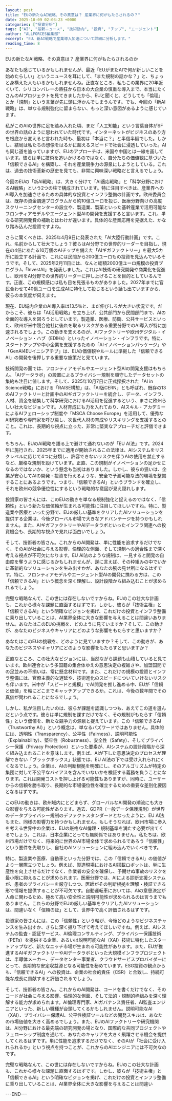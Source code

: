 ```yaml
---
layout: post
title: "EUの新たなAI戦略、その真意は？ 産業界に何がもたらされるの？"
date: 2025-10-09 02:03:23 +0000
categories: ["投資分析"]
tags: ["AI", "最新ニュース", "技術動向", "投資", "チップ", "エージェント"]
author: "ALLFORCES編集部"
excerpt: "EU、新AI戦略で産業導入加速について詳細に分析します。"
reading_time: 8
---
```


EUの新たなAI戦略、その真意は？ 産業界に何がもたらされるのか

あなたも感じているかもしれませんが、最近「EUがまたAIで何か新しいことを始めたらしい」というニュースを耳にして、「また規制の話かな？」と、ちょっと身構えた人もいるかもしれませんね。正直なところ、私もこの業界に20年近くいて、シリコンバレーの熱狂から日本の大企業の慎重な導入まで、本当にたくさんのAIプロジェクトを見てきましたから、EUと聞くと、どうしても「倫理」とか「規制」という言葉が先に頭に浮かんでしまうんです。でも、今回の「新AI戦略」は、単なる規制強化に留まらない、もっと深い意図があるように感じています。

私がこのAIの世界に足を踏み入れた頃、まだ「人工知能」という言葉自体がSFの世界の話のように思われていた時代です。インターネットがビジネスのあり方を根底から変えると言われた時も、最初は「本当に？」と半信半疑でした。しかし、結局は私たちの想像をはるかに超えるスピードで社会に浸透していった。AIも同じ道を辿っていますが、EUのアプローチは、米国や中国とは一線を画しています。彼らは単に技術を追いかけるのではなく、自分たちの価値観に基づいた「信頼できるAI」を構築し、それを産業競争力の源泉にしようとしている。これは、過去の技術革新の歴史を見ても、非常に興味深い戦略だと言えるでしょう。

今回のEUの「新AI戦略」は、大きく分けて「AI適応戦略」と「科学分野におけるAI戦略」という2つの柱で構成されています。特に注目すべきは、産業界へのAI導入を加速させるための具体的な投資とインフラ整備の計画です。欧州委員会は、既存の資金調達プログラムから約10億ユーロを投じ、医療分野向けの高度スクリーニングセンターの設立や、製造業、製薬といった基幹産業で活用可能なフロンティアモデルやエージェント型AIの開発を支援すると言います。これ、単なる研究開発費の補助とはわけが違います。具体的な産業応用を見据えた、かなり踏み込んだ投資ですよね。

さらに驚くべきは、2025年4月9日に発表された「AI大陸行動計画」です。これ、名前からして壮大でしょう？彼らはAI分野での世界的リーダーを目指し、現在の4倍にあたる10万個のAIチップを備えた「AIギガファクトリー」を最大5カ所に設立する計画で、これには民間から200億ユーロもの投資を見込んでいるそうです。そして、2025年2月11日には、なんと総額2000億ユーロ規模の投資プログラム「InvestAI」を発表しました。これはAI技術の研究開発や商業化を促進し、欧州をAI分野での世界的リーダーに押し上げることを目的としているんです。正直、この規模感には私も目を見張るものがありました。2027年までに官民合わせて40億ユーロを生成AIに特化して投じるという話も出ていますから、彼らの本気度が伺えます。

現在、EU域内企業のAI導入率は13.5％と、まだ伸びしろが大きい状況です。だからこそ、彼らは「AI活用戦略」を立ち上げ、公共部門から民間部門まで、AIの全面的な導入を図ろうとしています。製造業、医療、防衛、公共サービスといった、欧州が米中競合他社に後れを取るリスクがある重要分野でのAI導入が特に加速されるでしょう。この動きを支えるのが、AIファクトリーや欧州デジタル・イノベーション・ハブ（EDIHs）といったイノベーション・インフラです。特に、スタートアップや中小企業を支援するための「AIイノベーションパッケージ」や「GenAI4EUイニシアチブ」は、EUの価値観やルールに準拠した「信頼できるAI」の開発を後押しする重要な施策だと見ています。

技術開発の面では、フロンティアモデルやエージェント型AIの開発支援はもちろん、「AIデータラボ」の設置によるプライバシー規制を順守したデータセットの集約も注目に値します。そして、2025年10月7日に正式採択された「AI in Science戦略」における「RAISE構想」は、「AI版CERN」とも呼ばれ、既存の13のAIファクトリーと計画中のAIギガファクトリーを統合し、データ、インフラ、人材、資金を結集して科学研究におけるAI活用を促進するという、まさに欧州らしい壮大なビジョンです。人材育成にも力を入れており、AIスキル・アカデミーによるAIフェローシップ制度や「MSCA Choose Europe」を活用して、優秀なAI研究者や専門家を呼び戻し、次世代人材の育成やリスキリングを支援するとのこと。これは、長期的な視点に立った、非常に堅実なアプローチだと評価できます。

もちろん、EUのAI戦略を語る上で避けて通れないのが「EU AI法」です。2024年に施行され、2025年までに適用が開始されるこの法律は、AIシステムをリスクレベルに応じて4つに分類し、許容できないリスクを伴うAIの使用を禁止するなど、厳格な規制を設けています。正直、この規制がイノベーションの足かせになるのではないか、という懸念も当初はありました。しかし、彼らの狙いは、企業が安心してAIの開発・投資を行えるような、安全で予測可能な法的環境を整備することにあるようです。つまり、「信頼できるAI」というブランドを確立し、それを欧州の競争優位性にするという戦略的な意図が見え隠れします。

投資家の皆さんには、このEUの動きを単なる規制強化と捉えるのではなく、「信頼性」という新たな価値軸が生まれる可能性に注目してほしいですね。特に、製造業や医療といった分野で、EUの厳しい基準をクリアしたAIソリューションを提供する企業は、今後グローバル市場で大きなアドバンテージを持つかもしれません。また、AIギガファクトリーやAIデータラボといったインフラ関連への投資機会も、長期的な視点で見れば面白いでしょう。

そして、技術者の皆さん。これからのAI開発は、単に性能を追求するだけでなく、そのAIが社会に与える影響、倫理的な側面、そして規制への適合性まで深く考える視点が不可欠になります。EU AI法のような規制は、一見すると開発の自由度を奪うように感じるかもしれませんが、逆に言えば、その枠組みの中でいかに革新的なソリューションを生み出すかが、あなたの腕の見せ所になるはずです。特に、フロンティアモデルやエージェント型AIの開発に携わる方は、この「信頼できるAI」という概念を深く理解し、設計段階から組み込むことが求められるでしょう。

完璧な戦略なんて、この世には存在しないですからね。EUのこの壮大な計画も、これから様々な課題に直面するはずです。しかし、彼らが「技術主権」と「信頼できるAI」という明確なビジョンを掲げ、これだけの投資とインフラ整備に乗り出していることは、AI業界全体に大きな影響を与えることは間違いありません。あなたはこのEUの挑戦を、どのように見ていますか？そして、この動きが、あなたのビジネスやキャリアにどのような影響をもたらすと思いますか？

あなたはこのEUの挑戦を、どのように見ていますか？そして、この動きが、あなたのビジネスやキャリアにどのような影響をもたらすと思いますか？

正直なところ、この壮大なビジョンには、当然ながら課題も山積していると見ています。欧州連合という多国籍の集合体ゆえの意思決定の複雑さや、加盟国間での足並みの不揃いは、常に懸念材料です。また、これだけの規模の投資とインフラ整備には、官僚主義的な遅延や、技術進化のスピードについていけないリスクも伴います。米中が「スピードと規模」でAI開発を推し進める中、EUが「信頼と価値」を軸にどこまでキャッチアップできるか。これは、今後の数年間でその真価が問われることになるでしょう。

しかし、私が注目したいのは、彼らが課題を認識しつつも、あえてこの道を選んだという点です。彼らは単に規制を課すだけでなく、その規制がもたらす「信頼性」という価値を、新たな競争力の源泉と捉えています。この「信頼できるAI（Trustworthy AI）」という概念は、単なるバズワードではありません。具体的には、透明性（Transparency）、公平性（Fairness）、説明可能性（Explainability）、堅牢性（Robustness）、安全性（Safety）、そしてプライバシー保護（Privacy Protection）といった要素が、AIシステムの設計段階から深く組み込まれることを意味します。例えば、AIが下した意思決定のプロセスが理解できない「ブラックボックス」状態では、EU AI法の下では受け入れられにくくなるでしょう。企業は、AIの判断根拠を明確にし、そのアルゴリズムが特定の集団に対して不公平なバイアスを含んでいないかを検証する義務を負うことになります。これは開発コストを押し上げる可能性もありますが、同時に、ユーザーからの信頼を勝ち取り、長期的な市場優位性を確立するための重要な差別化要因となるはずです。

このEUの動きは、欧州域内にとどまらず、グローバルなAI開発の潮流にも大きな影響を与える可能性があります。過去、GDPR（一般データ保護規則）が世界のデータプライバシー規制のデファクトスタンダードとなったように、EU AI法もまた、同様の影響力を持つかもしれません。もしそうなれば、欧州市場に参入を考える世界中の企業は、EUの厳格なAI倫理・規制基準を満たす必要が出てくるでしょう。これは、日本企業にとっても無関係ではありません。私たちは、欧州市場だけでなく、将来的に世界のAI市場全体で求められるであろう「信頼性」という要件を先取りし、自社のAIソリューションに組み込んでいくべきです。

特に、製造業や医療、自動車といった分野では、この「信頼できるAI」の価値がより一層際立つでしょう。例えば、製造現場におけるAI搭載ロボットは、単に生産性を向上させるだけでなく、作業者の安全を確保し、予期せぬ事故のリスクを最小限に抑えることが求められます。医療分野では、AIによる診断支援システムが、患者のプライバシーを厳守しつつ、医師がその判断根拠を理解・検証できる形で情報を提供することが不可欠です。自動運転車においては、AIの意思決定が人命に関わるため、極めて高い安全性と説明可能性が求められるのは言うまでもありません。これらの分野でEUの厳しい基準をクリアしたAIソリューションは、間違いなく「信頼の証」として、世界中で高く評価されるはずです。

投資家の皆さんには、この「信頼性」という軸が、今後どのようなビジネスチャンスを生み出すか、さらに深く掘り下げて考えてほしいですね。例えば、AIシステムの監査・認証サービス、AI倫理コンサルティング、プライバシー保護技術（PETs）を提供する企業、あるいは説明可能なAI（XAI）技術に特化したスタートアップなど、新たなニッチ市場が生まれる可能性があります。また、EUが推進するAIギガファクトリーやAIデータラボといった大規模インフラプロジェクトは、半導体メーカー、データセンター事業者、クラウドサービスプロバイダーにとって、長期的な安定収益源となる可能性を秘めています。ESG投資の観点からも、「信頼できるAI」への投資は、企業の社会的責任（CSR）と合致し、持続可能な成長に貢献すると評価されるでしょう。

そして、技術者の皆さん。これからのAI開発は、コードを書くだけでなく、そのコードが社会に与える影響、倫理的な側面、そして法的・規制的枠組みを深く理解する能力が求められます。AI倫理専門家、AIガバナンス責任者、AI監査エンジニアといった、新しい職種が台頭してくるかもしれません。説明可能なAI（XAI）、プライバシー保護AI、公平性検証ツールなどの開発スキルは、あなたの市場価値を大きく高めるでしょう。また、EUのAIファクトリーや研究機関は、AI分野における最先端の研究開発の場となり、国際的な共同プロジェクトやフェローシップ制度を通じて、あなたのキャリアを大きく飛躍させる機会を提供してくれるはずです。単に性能を追求するだけでなく、そのAIが「社会に受け入れられるか」という視点を持つことが、これからのAIエンジニアには不可欠なのです。

完璧な戦略なんて、この世には存在しないですからね。EUのこの壮大な計画も、これから様々な課題に直面するはずです。しかし、彼らが「技術主権」と「信頼できるAI」という明確なビジョンを掲げ、これだけの投資とインフラ整備に乗り出していることは、AI業界全体に大きな影響を与えることは間違い

---END---